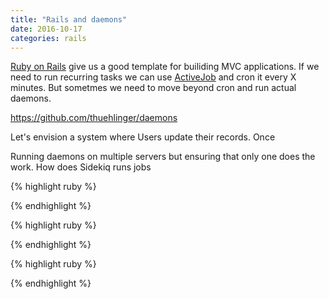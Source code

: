 ```yaml
---
title: "Rails and daemons"
date: 2016-10-17
categories: rails
---
```


[Ruby on Rails](http://rubyonrails.org/) give us a good template for builiding MVC applications.  If we need to run recurring tasks we can use [ActiveJob](http://edgeguides.rubyonrails.org/active_job_basics.html) and cron it every X minutes.  But sometmes we need to move beyond cron and run actual daemons.  

https://github.com/thuehlinger/daemons

Let's envision a system where Users update their records.  Once


Running daemons on multiple servers but ensuring that only one does the work.  How does Sidekiq runs jobs


{% highlight ruby %}

{% endhighlight %}


{% highlight ruby %}

{% endhighlight %}


{% highlight ruby %}

{% endhighlight %}
